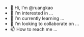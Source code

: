 - 👋 Hi, I’m @ruangkao
- 👀 I’m interested in ...
- 🌱 I’m currently learning ...
- 💞️ I’m looking to collaborate on ...
- 📫 How to reach me ...

<!---
ruangkao/ruangkao is a ✨ special ✨ repository because its `README.md` (this file) appears on your GitHub profile.
You can click the Preview link to take a look at your changes.
--->
